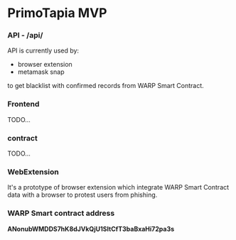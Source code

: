 # PrimoTapia MVP

### API - /api/

API is currently used by:
- browser extension
- metamask snap

to get blacklist with confirmed records from WARP Smart Contract.

### Frontend
TODO...

### contract
TODO...

### WebExtension

It's a prototype of browser extension which integrate WARP Smart Contract data with a browser to protest users from phishing.

### WARP Smart contract address

**ANonubWMDDS7hK8dJVkQjU1SItCfT3baBxaHi72pa3s**
